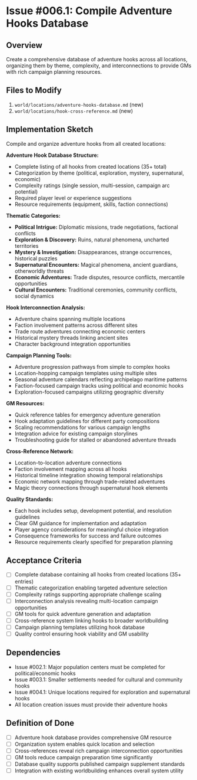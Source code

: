 # Issue #006.1: Compile Adventure Hooks Database

## Overview
Create a comprehensive database of adventure hooks across all locations, organizing them by theme, complexity, and interconnections to provide GMs with rich campaign planning resources.

## Files to Modify
1. `world/locations/adventure-hooks-database.md` (new)
2. `world/locations/hook-cross-reference.md` (new)

## Implementation Sketch

Compile and organize adventure hooks from all created locations:

**Adventure Hook Database Structure:**
- Complete listing of all hooks from created locations (35+ total)
- Categorization by theme (political, exploration, mystery, supernatural, economic)
- Complexity ratings (single session, multi-session, campaign arc potential)
- Required player level or experience suggestions
- Resource requirements (equipment, skills, faction connections)

**Thematic Categories:**
- **Political Intrigue:** Diplomatic missions, trade negotiations, factional conflicts
- **Exploration & Discovery:** Ruins, natural phenomena, uncharted territories  
- **Mystery & Investigation:** Disappearances, strange occurrences, historical puzzles
- **Supernatural Encounters:** Magical phenomena, ancient guardians, otherworldly threats
- **Economic Adventures:** Trade disputes, resource conflicts, mercantile opportunities
- **Cultural Encounters:** Traditional ceremonies, community conflicts, social dynamics

**Hook Interconnection Analysis:**
- Adventure chains spanning multiple locations
- Faction involvement patterns across different sites
- Trade route adventures connecting economic centers
- Historical mystery threads linking ancient sites
- Character background integration opportunities

**Campaign Planning Tools:**
- Adventure progression pathways from simple to complex hooks
- Location-hopping campaign templates using multiple sites
- Seasonal adventure calendars reflecting archipelago maritime patterns
- Faction-focused campaign tracks using political and economic hooks
- Exploration-focused campaigns utilizing geographic diversity

**GM Resources:**
- Quick reference tables for emergency adventure generation
- Hook adaptation guidelines for different party compositions
- Scaling recommendations for various campaign lengths  
- Integration advice for existing campaign storylines
- Troubleshooting guide for stalled or abandoned adventure threads

**Cross-Reference Network:**
- Location-to-location adventure connections
- Faction involvement mapping across all hooks
- Historical timeline integration showing temporal relationships
- Economic network mapping through trade-related adventures
- Magic theory connections through supernatural hook elements

**Quality Standards:**
- Each hook includes setup, development potential, and resolution guidelines
- Clear GM guidance for implementation and adaptation
- Player agency considerations for meaningful choice integration
- Consequence frameworks for success and failure outcomes
- Resource requirements clearly specified for preparation planning

## Acceptance Criteria
- [ ] Complete database containing all hooks from created locations (35+ entries)
- [ ] Thematic categorization enabling targeted adventure selection
- [ ] Complexity ratings supporting appropriate challenge scaling
- [ ] Interconnection analysis revealing multi-location campaign opportunities
- [ ] GM tools for quick adventure generation and adaptation
- [ ] Cross-reference system linking hooks to broader worldbuilding
- [ ] Campaign planning templates utilizing hook database
- [ ] Quality control ensuring hook viability and GM usability

## Dependencies
- Issue #002.1: Major population centers must be completed for political/economic hooks
- Issue #003.1: Smaller settlements needed for cultural and community hooks  
- Issue #004.1: Unique locations required for exploration and supernatural hooks
- All location creation issues must provide their adventure hooks

## Definition of Done
- [ ] Adventure hook database provides comprehensive GM resource
- [ ] Organization system enables quick location and selection
- [ ] Cross-references reveal rich campaign interconnection opportunities
- [ ] GM tools reduce campaign preparation time significantly
- [ ] Database quality supports published campaign supplement standards
- [ ] Integration with existing worldbuilding enhances overall system utility